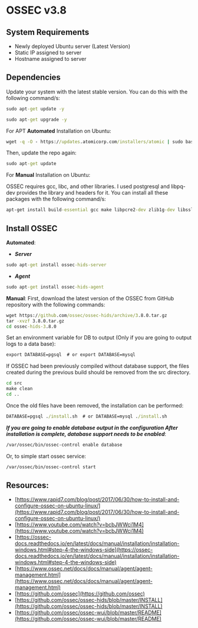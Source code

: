 # OSSEC v3.8



## System Requirements

- Newly deployed Ubuntu server (Latest Version)
- Static IP assigned to server
- Hostname assigned to server
## Dependencies 

Update your system with the latest stable version. You can do this with the following command/s:
```cmd
sudo apt-get update -y
```

```cmd
sudo apt-get upgrade -y
```

For APT **Automated** Installation on Ubuntu:
```cmd
wget -q -O - https://updates.atomicorp.com/installers/atomic | sudo bash
```

Then, update the repo again:
```cmd
sudo apt-get update
```

For **Manual** Installation on Ubuntu:

OSSEC requires gcc, libc, and other libraries. I used postgresql and libpq-dev provides the library and headers for it. You can install all these packages with the following command/s:
```cmd
apt-get install build-essential gcc make libpcre2-dev zlib1g-dev libssl-dev libsystemd-dev libpq-dev
```

## Install OSSEC 

**Automated**:
- ***Server***
```cmd
sudo apt-get install ossec-hids-server
```
- ***Agent***
```cmd
sudo apt-get install ossec-hids-agent
```

**Manual**:
First, download the latest version of the OSSEC from GitHub repository with the following commands:
```cmd
wget https://github.com/ossec/ossec-hids/archive/3.8.0.tar.gz
tar -xvzf 3.8.0.tar.gz
cd ossec-hids-3.8.0
```

Set an environment variable for DB to output (Only if you are going to output logs to a data base):
```cmd
export DATABASE=pgsql  # or export DATABASE=mysql
```

If OSSEC had been previously compiled without database support, the files created during the previous build should be removed from the src directory.
```cmd
cd src
make clean
cd ..
```

Once the old files have been removed, the installation can be performed:

```cmd
DATABASE=pgsql ./install.sh  # or DATABASE=mysql ./install.sh
```

***If you are going to enable database output in the configuration
After installation is complete, database support needs to be enabled***:
```cmd
/var/ossec/bin/ossec-control enable database
```

Or, to simple start ossec service:
```cmd
/var/ossec/bin/ossec-control start
```


## Resources:

- [https://www.rapid7.com/blog/post/2017/06/30/how-to-install-and-configure-ossec-on-ubuntu-linux/](https://www.rapid7.com/blog/post/2017/06/30/how-to-install-and-configure-ossec-on-ubuntu-linux/)
- [https://www.youtube.com/watch?v=bcbJWWci1M4](https://www.youtube.com/watch?v=bcbJWWci1M4)
- [https://ossec-docs.readthedocs.io/en/latest/docs/manual/installation/installation-windows.html#step-4-the-windows-side](https://ossec-docs.readthedocs.io/en/latest/docs/manual/installation/installation-windows.html#step-4-the-windows-side)
- [https://www.ossec.net/docs/docs/manual/agent/agent-management.html](https://www.ossec.net/docs/docs/manual/agent/agent-management.html)
- [https://github.com/ossec](https://github.com/ossec)
- [https://github.com/ossec/ossec-hids/blob/master/INSTALL](https://github.com/ossec/ossec-hids/blob/master/INSTALL)
- [https://github.com/ossec/ossec-wui/blob/master/README](https://github.com/ossec/ossec-wui/blob/master/README)
